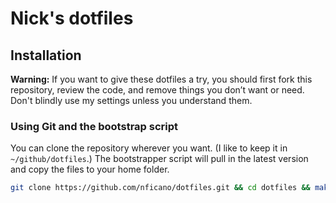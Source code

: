 # Nick's dotfiles

## Installation

**Warning:** If you want to give these dotfiles a try, you should first fork
this repository, review the code, and remove things you don’t want or need.
Don't blindly use my settings unless you understand them.

### Using Git and the bootstrap script

You can clone the repository wherever you want. (I like to keep it
  in `~/github/dotfiles`.) The bootstrapper script will pull in the latest
  version and copy the files to your home folder.

```bash
git clone https://github.com/nficano/dotfiles.git && cd dotfiles && make install
```
